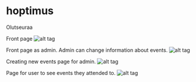 # hoptimus
Olutseuraa

Front page
![alt tag](https://github.com/ledeveo/hoptimus/blob/master/olutseuraa/demo/olutseuraa_etusivu.PNG)

Front page as admin. Admin can change information about events.
![alt tag](https://github.com/ledeveo/hoptimus/blob/master/olutseuraa/demo/olutseuraa_etusivu_admin.PNG)

Creating new events page for admin.
![alt tag](https://github.com/ledeveo/hoptimus/blob/master/olutseuraa/demo/olutseuraa_tapahtuman_luonti.PNG)

Page for user to see events they attended to.
![alt tag](https://github.com/ledeveo/hoptimus/blob/master/olutseuraa/demo/olutseuraa_kayttajan_osallistumiset.PNG)

